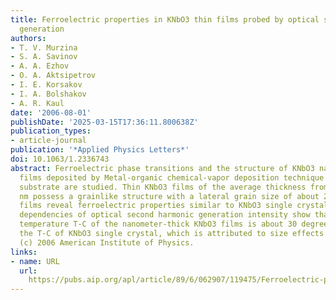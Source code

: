 ```yaml
---
title: Ferroelectric properties in KNbO3 thin films probed by optical second harmonic
  generation
authors:
- T. V. Murzina
- S. A. Savinov
- A. A. Ezhov
- O. A. Aktsipetrov
- I. E. Korsakov
- I. A. Bolshakov
- A. R. Kaul
date: '2006-08-01'
publishDate: '2025-03-15T17:36:11.800638Z'
publication_types:
- article-journal
publication: '*Applied Physics Letters*'
doi: 10.1063/1.2336743
abstract: Ferroelectric phase transitions and the structure of KNbO3 nanometer-thick
  films deposited by Metal-organic chemical-vapor deposition technique on a MgO(100)
  substrate are studied. Thin KNbO3 films of the average thickness from 20 to 150
  nm possess a grainlike structure with a lateral grain size of about 250 nm. Such
  films reveal ferroelectric properties similar to KNbO3 single crystal. Temperature
  dependencies of optical second harmonic generation intensity show that the Curie
  temperature T-C of the nanometer-thick KNbO3 films is about 30 degrees C lower than
  the T-C of KNbO3 single crystal, which is attributed to size effects in KNbO3 nanograins.
  (c) 2006 American Institute of Physics.
links:
- name: URL
  url: 
    https://pubs.aip.org/apl/article/89/6/062907/119475/Ferroelectric-properties-in-KNbO3-thin-films
---
```

